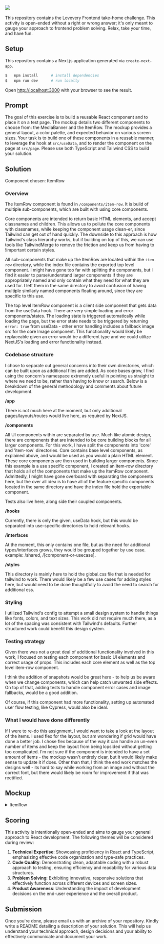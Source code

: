 <img src="https://images.ctfassets.net/0sea1vycfyqy/62gNRE2YaYcGCcrMngW2s2/471a5490ff9363ad9c183b3af5439e78/logo-green.svg" width="300" />

This repository contains the Lovevery Frontend take-home challenge. This activity is open-ended without a right or wrong answer; it's only meant to gauge your approach to frontend problem solving. Relax, take your time, and have fun.

## Setup

This repository contains a Next.js application generated via `create-next-app`.

```bash
$   npm install      # install dependencies
$   npm run dev      # run locally
```

Open [http://localhost:3000](http://localhost:3000) with your browser to see the result.

## Prompt

The goal of this exercise is to build a reusable React component and to place it on a test page. The mockup details two different components to choose from: the MediaBanner and the ItemRow. The mockup provides a general layout, a color palette, and expected behavior on various screen sizes. Your task is to build one of these components in a reusable manner, to leverage the hook at `src/useData`, and to render the component on the page at `src/page`. Please use both TypeScript and Tailwind CSS to build your solution.

## Solution
Component chosen: ItemRow

### Overview
The ItemRow component is found in `/components/item-row`. It is build of multiple sub-components, which are built with using core components.

Core components are intended to return basic HTML elements, and accept classnames and children. This allows us to pollute the core components with classnames, while keeping the component usage clean-er, since Tailwind can get out of hand quickly. The downside to this approach is how Tailwind's class hierarchy works, but if building on top of this, we can use tools like TailwindMerge to remove the friction and keep us from having to !important certain styles.

All sub-components that make up the ItemRow are located within the `item-row` directory, while the index file contains the exported top level component. I might have gone too far with splitting the components, but I find it easier to parse/understand larger components if they are appropriately named and only contain what they need for what they are used for. I left them in the same directory to avoid confusion of having multiple similarly named components floating around, since they are specific to this use.

The top level ItemRow component is a client side component that gets data from the useData hook. There are very simple loading and error components/states. The loading state is triggered automatically while loading the page, but the error state needs to be triggered by returning `error: true` from useData - other error handling includes a fallback image src for the core Image component. This functionality would likely be replaceable given an error would be a different type and we could utilize NextJS's loading and error functionality instead.

### Codebase structure

I chose to separate out general concerns into their own directories, which can be built upon as additional files are added. As code bases grow, I find using the concern's namespace extremely useful in pointing us straight to where we need to be, rather than having to know or search. Below is a breakdown of the general methodology and comments about future development.

**/app**

There is not much here at the moment, but only additional pages/layouts/routes would live here, as required by NextJS.

**/components**

All UI components within are separated by use. Much like atomic design, there are components that are intended to be core building blocks for all larger components. For this work, I have split the components into 'core' and 'item-row' directories. Core contains base level components, as explained above, and would be used as you would a plain HTML element. These core components are then used in building larger components. Since this example is a use specific component, I created an item-row directory that holds all of the components that make up the ItemRow component. Admittedly, I might have gone overboard with separating the components here, but the over all idea is to have all of the feature specific components located in the same directory and have the index file hold the exportable component.

Tests also live here, along side their coupled components.

**/hooks**

Currently, there is only the given, useData hook, but this would be separated into use-specific directories to hold relevant hooks.

**/interfaces**

At the moment, this only contains one file, but as the need for additional types/interfaces grows, they would be grouped together by use case. example: /shared, /[component-or-usecase].

**/styles**

This directory is mainly here to hold the global.css file that is needed for tailwind to work. There would likely be a few use cases for adding styles here, but would need to be done thoughtfully to avoid the need to search for additional css.

### Styling
I utilized Tailwind's config to attempt a small design system to handle things like fonts, colors, and text sizes. This work did not require much there, as a lot of the spacing was consistent with Tailwind's defaults. Further structured work could benefit this design system.

### Testing strategy
Given there was not a great deal of additional functionality involved in this work, I focused on testing each component for basic UI elements and correct usage of props. This includes each core element as well as the top level item-row component.

I think the addition of snapshots would be great here - to help us be aware when we change components, which can help catch unwanted side effects. On top of that, adding tests to handle component error cases and image fallbacks, would be a good addition.

Of course, if this component had more functionality, setting up automated user flow testing, like Cypress, would also be ideal.

### What I would have done differently
If I were to re-do this assignment, I would want to take a look at the layout of the items. I used flex for the layout, but am wondering if grid would have done a better job. I chose flex because of the way it can handle an un-even number of items and keep the layout from being lopsided without getting too complicated. I'm not sure if the component is intended to have a set amount of items - the mockup wasn't entirely clear, but it would likely make sense to update it if does. Other than that, I think the end work matches the designs well - its hard to say while working from an image and without the correct font, but there would likely be room for improvement if that was rectified.

## Mockup

<details>
  <summary>ItemRow</summary>

![ItemRow](resources/ItemRow.png)

</details>

## Scoring

This activity is intentionally open-ended and aims to gauge your general approach to React development. The following themes will be considered during review:

1. **Technical Expertise**: Showcasing proficiency in React and TypeScript, emphasizing effective code organization and type-safe practices.
1. **Code Quality**: Demonstrating clean, adaptable coding with a robust approach to testing, ensuring efficiency and readability for various data structures.
1. **Problem Solving**: Exhibiting innovative, responsive solutions that effectively function across different devices and screen sizes.
1. **Product Awareness**: Understanding the impact of development decisions on the end-user experience and the overall product.

## Submission

Once you're done, please email us with an archive of your repository. Kindly write a README detailing a description of your solution. This will help us understand your technical approach, design decisions and your ability to effectively communicate and document your work.
